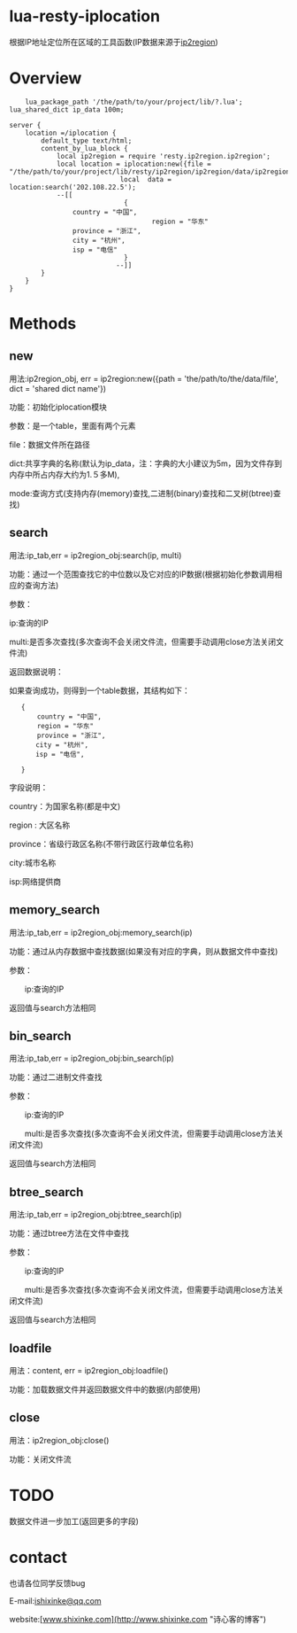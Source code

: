 # lua-resty-iplocation

根据IP地址定位所在区域的工具函数(IP数据来源于[ip2region](https://github.com/lionsoul2014/ip2region))

# Overview

        lua_package_path '/the/path/to/your/project/lib/?.lua';
	lua_shared_dict ip_data 100m;

	server {
		location =/iplocation {
			default_type text/html;
			content_by_lua_block {
				local ip2region = require 'resty.ip2region.ip2region';
				local location = iplocation:new({file = "/the/path/to/your/project/lib/resty/ip2region/ip2region/data/ip2region.db"});
                                local  data = location:search('202.108.22.5');
				--[[
                                 {
					country = "中国",
                                        region = "华东"
					province = "浙江", 
					city = "杭州", 
					isp = "电信"
                                 }
                               --]]
			}
		}
	}


# Methods

## new

用法:ip2region_obj, err = ip2region:new({path = 'the/path/to/the/data/file', dict = 'shared dict name'})

功能：初始化iplocation模块

参数：是一个table，里面有两个元素
     
   file：数据文件所在路径

   dict:共享字典的名称(默认为ip_data，注：字典的大小建议为5m，因为文件存到内存中所占内存大约为1.５多M),
   
   mode:查询方式(支持内存(memory)查找,二进制(binary)查找和二叉树(btree)查找)

## search

用法:ip_tab,err = ip2region_obj:search(ip, multi)

功能：通过一个范围查找它的中位数以及它对应的IP数据(根据初始化参数调用相应的查询方法)

参数：
     
   ip:查询的IP

   multi:是否多次查找(多次查询不会关闭文件流，但需要手动调用close方法关闭文件流)
   
返回数据说明：
   
如果查询成功，则得到一个table数据，其结构如下：
   
       {
           country = "中国",
           region = "华东"
           province = "浙江",
       	　 city = "杭州",
       	　 isp = "电信",
      
       }
   
字段说明：
   
  
   country：为国家名称(都是中文)
   
   region : 大区名称
  
   province：省级行政区名称(不带行政区行政单位名称)
   
   city:城市名称
   
   isp:网络提供商
   

## memory_search

用法:ip_tab,err = ip2region_obj:memory_search(ip)

功能：通过从内存数据中查找数据(如果没有对应的字典，则从数据文件中查找)

参数：

　　ip:查询的IP


返回值与search方法相同

## bin_search

用法:ip_tab,err = ip2region_obj:bin_search(ip)

功能：通过二进制文件查找

参数：

　　ip:查询的IP

　　multi:是否多次查找(多次查询不会关闭文件流，但需要手动调用close方法关闭文件流)

返回值与search方法相同

## btree_search

用法:ip_tab,err = ip2region_obj:btree_search(ip)

功能：通过btree方法在文件中查找

参数：

　　ip:查询的IP

　　multi:是否多次查找(多次查询不会关闭文件流，但需要手动调用close方法关闭文件流)

返回值与search方法相同


## loadfile

用法：content, err = ip2region_obj:loadfile()

功能：加载数据文件并返回数据文件中的数据(内部使用)

## close

用法：ip2region_obj:close()

功能：关闭文件流



# TODO

数据文件进一步加工(返回更多的字段)

# contact

也请各位同学反馈bug

E-mail:ishixinke@qq.com

website:[www.shixinke.com](http://www.shixinke.com "诗心客的博客")
